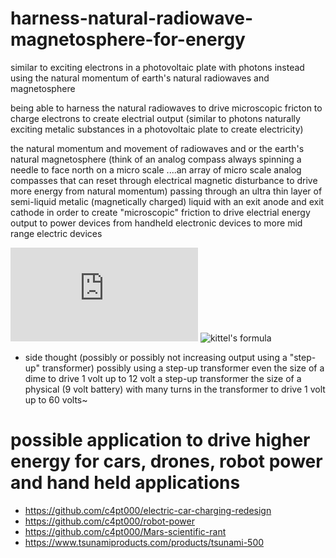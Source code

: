 # harness-natural-radiowave-magnetosphere-for-energy
similar to exciting electrons in a photovoltaic plate with photons instead using the natural momentum of earth's natural radiowaves and magnetosphere

being able to harness the natural radiowaves to drive microscopic fricton to charge electrons to create electrial output (similar to photons naturally exciting metalic substances in a photovoltaic plate to create electricity)

the natural momentum and movement of radiowaves and or the earth's natural magnetosphere (think of an analog compass always spinning a needle to face north on a micro scale ....an array of micro scale analog compasses that can reset through electrical magnetic disturbance to drive more energy from natural momentum) passing through an ultra thin layer of semi-liquid metalic (magnetically charged) liquid with an exit anode and exit cathode in order to create "microscopic" friction to drive electrial energy output to power devices from handheld electronic devices to more mid range electric devices


![osaka-lab-testing-write-up](https://github.com/c4pt000/radiowavevoltic-harness-natural-radiowave-magnetosphere-for-energy/blob/main/5.0056724.pdf)
![kittel's formula](https://www.wolframalpha.com/input/?i=f+%3D+%28+gamma+%2F+%282pi%29%29+sqrt%28B%28B+%2B+%CE%BC_0++M%29+%29)



* side thought
(possibly or possibly not increasing output using a "step-up" transformer)
possibly using a step-up transformer even the size of a dime to drive 1 volt up to 12 volt a step-up transformer the size of a physical (9 volt battery) with many turns in the transformer to drive 1 volt up to 60 volts~

# possible application to drive higher energy for cars, drones, robot power and hand held applications
* https://github.com/c4pt000/electric-car-charging-redesign
* https://github.com/c4pt000/robot-power
* https://github.com/c4pt000/Mars-scientific-rant
* https://www.tsunamiproducts.com/products/tsunami-500
